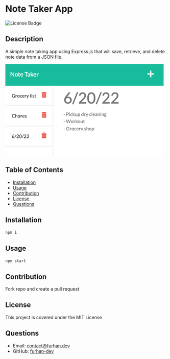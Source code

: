 # Note Taker App
![License Badge](https://img.shields.io/badge/License-MIT-green)

## Description
A simple note taking app using Express.js that will save, retrieve, and delete note data from a JSON file.

![Screenshot](/public/assets/images/screenshot.png)

## Table of Contents
* [Installation](#Installation)
* [Usage](#Usage)
* [Contribution](#Contribution)
* [License](#License)
* [Questions](#Questions)

## Installation
`npm i`

## Usage
`npm start`

## Contribution
Fork repo and create a pull request

## License
This project is covered under the MIT License

## Questions
* Email: [contact@furhan.dev](contact@furhan.dev)
* GitHub: [furhan-dev](https://github.com/furhan-dev)
